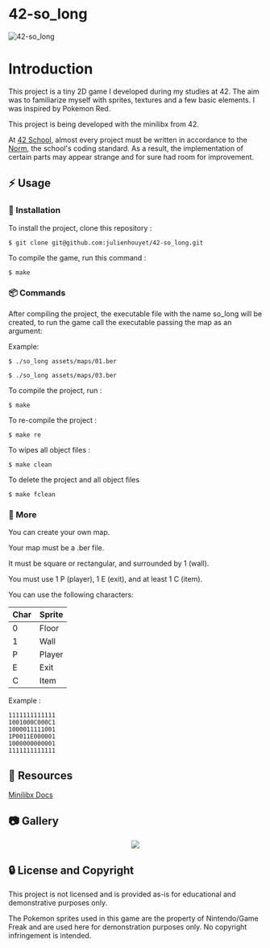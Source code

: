 # 42-so_long

![42-so_long](https://socialify.git.ci/julienhouyet/42-so_long/image?logo=https%3A%2F%2Fgithub.com%2Fayogun%2F42-project-badges%2Fraw%2Fmain%2Fbadges%2Fso_longm.png&name=1&owner=1&pattern=Circuit%20Board&theme=Auto)

# Introduction

This project is a tiny 2D game I developed during my studies at 42. The aim was to familiarize myself with sprites, textures and a few basic elements. I was inspired by Pokemon Red.

This project is being developed with the minilibx from 42.

At [42 School](https://github.com/42School), almost every project must be written in accordance to the [Norm](https://github.com/42School/norminette/blob/master/pdf/en.norm.pdf), the school's coding standard. As a result, the implementation of certain parts may appear strange and for sure had room for improvement.

## :zap: Usage

###  :electric_plug: Installation

To install the project, clone this repository :

```shell
$ git clone git@github.com:julienhouyet/42-so_long.git
```

To compile the game, run this command :

```shell
$ make
```

###  :package: Commands

After compiling the project, the executable file with the name so_long will be created, to run the game call the executable passing the map as an argument:

Example:

```shell
$ ./so_long assets/maps/01.ber
```

```shell
$ ./so_long assets/maps/03.ber
```

To compile the project, run :

```shell
$ make
```

To re-compile the project  :

```shell
$ make re
```

To wipes all object files :

```shell
$ make clean
```

To delete the project and all object files

```shell
$ make fclean
```

###  :notebook: More

You can create your own map.

Your map must be a .ber file. 

It must be square or rectangular, and surrounded by 1 (wall). 

You must use 1 P (player), 1 E (exit), and at least 1 C (item).

You can use the following characters:

Char | Sprite
--- | --- 
0 | Floor
1 | Wall
P | Player
E | Exit
C | Item

Example :

```
1111111111111
1001000C000C1
1000011111001
1P0011E000001
1000000000001
1111111111111
```


##  :page_facing_up: Resources
 
[Minilibx Docs](https://harm-smits.github.io/42docs/libs/minilibx)

##  :camera: Gallery

<p align="center">
  <img src="https://i.ibb.co/FYQKSLn/Screenshot-2023-12-21-at-11-50-33.png">
</p>

##  :lock: License and Copyright

This project is not licensed and is provided as-is for educational and demonstrative purposes only.

The Pokemon sprites used in this game are the property of Nintendo/Game Freak and are used here for demonstration purposes only. No copyright infringement is intended.